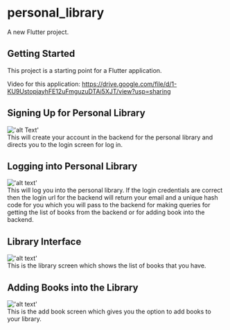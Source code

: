 # personal_library

A new Flutter project.

## Getting Started

This project is a starting point for a Flutter application.


Video for this application: https://drive.google.com/file/d/1-KU9UstopjayhFE12uFmguzuDTAi5XJT/view?usp=sharing

## Signing Up for Personal Library
!['alt Text'](https://github.com/divyansh-zunroof/personal_library/blob/master/signup.jpeg) <br>
This will create your account in the backend for the personal library and directs you to the login screen for log in.

## Logging into Personal Library
!['alt text'](https://github.com/divyansh-zunroof/personal_library/blob/master/login.jpeg)<br>
This will log you into the personal library. If the login credentials are correct then the login url for the backend will return your email and a unique hash code for you which you will pass to the backend for making queries for getting the list of books from the backend or for adding book into the backend.

## Library Interface
!['alt text'](https://github.com/divyansh-zunroof/personal_library/blob/master/library.jpeg)<br>
This is the library screen which shows the list of books that you have.


## Adding Books into the Library
!['alt text'](https://github.com/divyansh-zunroof/personal_library/blob/master/add_book.jpeg)<br>
This is the add book screen which gives you the option to add books to your library.
